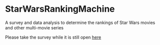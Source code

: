 # StarWarsRankingMachine

A survey and data analysis to determine the rankings of Star Wars movies and other multi-movie series

Please take the survey while it is still open [here](https://www.surveymonkey.com/r/C9SMVYV)
